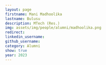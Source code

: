 ```yaml
---
layout: page
firstname: Mani Madhoolika
lastname: Bulusu
description: MTech (Res.)
img: assets/img/people/alumni/madhoolika.png
redirect: 
linkedin_username: 
github_username:
category: Alumni
show: true
year: 2023
---
```

